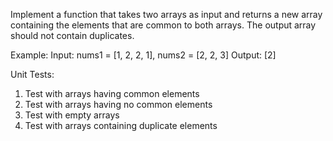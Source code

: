 Implement a function that takes two arrays as input and returns a new array containing the elements that are common to both arrays. The output array should not contain duplicates.

Example:
Input: nums1 = [1, 2, 2, 1], nums2 = [2, 2, 3]
Output: [2]

Unit Tests:

1. Test with arrays having common elements
2. Test with arrays having no common elements
3. Test with empty arrays
4. Test with arrays containing duplicate elements
